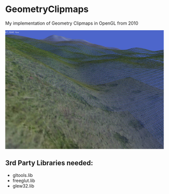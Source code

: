 # GeometryClipmaps
My implementation of Geometry Clipmaps in OpenGL from 2010

![Geometry Clipmap Image](https://github.com/Ziagl/GeometryClipmaps/blob/main/gc.jpg)

## 3rd Party Libraries needed:

- gltools.lib
- freeglut.lib
- glew32.lib
